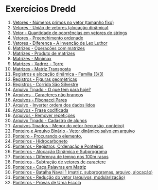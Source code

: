 # Exercícios Dredd

1. [Vetores - Números primos no vetor (tamanho fixo)](01/)
1. [Vetores - União de vetores (alocação dinâmica)](02/)
1. [Vetor - Quantidade de ocorrências em vetores de strings](03/)
1. [Vetores - Preenchimento ordenado](04/)
1. [Vetores - Diferença - A invenção de Lex Luthor](05/)
1. [Matrizes - Operações com matrizes](06/)
1. [Matrizes - Produto de matrizes](07/)
1. [Matrizes - Minimax](08/)
1. [Matrizes - Xadrez - Torre](09/)
1. [Matrizes - Matriz Transposta](10/)
1. [Registros e alocação dinâmica - Família (3/3)](11/)
1. [Registros - Figuras geométricas](12/)
1. [Registros - Corrida São Silvestre](13/)
1. [Arquivo Tipado - O que tem para hoje?](14/)
1. [Arquivos - Caracteres não brancos](15/)
1. [Arquivos - Fibonacci Pares]()
1. [Arquivo - Inverter ordem dos dados lidos]()
1. [Arquivos - Frase codificada]()
1. [Arquivos - Remover repetições]()
1. [Arquivo Tipado - Cadastro de alunos]()
1. [Arquivos Tipados - Menor do vetor (recursão, ponteiro)]()
1. [Ponteiro e Arquivo Binário - Vetor dinâmico salvo em arquivo]()
1. [Ponteiro - Procurando o elemento.]()
1. [Ponteiros - Hidrocarboneto]()
1. [Ponteiros - Registros, Ordenação e Ponteiros]()
1. [Ponteiros – Alocação Dinâmica e Subprograma]()
1. [Ponteiros - Diferença de tempo nos 100m rasos]()
1. [Ponteiros - Subtração de vetores de caractere]()
1. [Ponteiros - Caça Palavras em Matriz]()
1. [Ponteiros - Batalha Naval 1 (matriz, subprogramas, arquivo, alocação)]()
1. [Ponteiros - Redução do vetor (arquivos, modularização)]()
1. [Ponteiros - Provas de Uma Escola]()